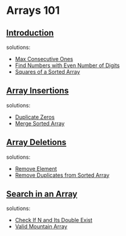 # Arrays 101

## [Introduction](https://leetcode.com/explore/learn/card/fun-with-arrays/521/introduction/3221/)

solutions:

- [Max Consecutive Ones](problems/max_consecutive_ones.go)
- [Find Numbers with Even Number of Digits](problems/even_number_digits.go)
- [Squares of a Sorted Array](problems/squares_array.go)

## [Array Insertions](https://leetcode.com/explore/learn/card/fun-with-arrays/525/inserting-items-into-an-array/3244/)

solutions:

- [Duplicate Zeros](problems/duplicate_zeros.go)
- [Merge Sorted Array](problems/merge_sorted_array.go)

## [Array Deletions](https://leetcode.com/explore/learn/card/fun-with-arrays/526/deleting-items-from-an-array/3246/)

solutions:

- [Remove Element](problems/remove_elements.go)
- [Remove Duplicates from Sorted Array](problems/remove_duplicates.go)

## [Search in an Array](https://leetcode.com/explore/learn/card/fun-with-arrays/527/searching-for-items-in-an-array/3296/)

solutions:

- [Check If N and Its Double Exist](problems/check_exists.go)
- [Valid Mountain Array](problems/mountain_array.go)
